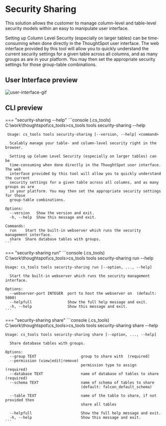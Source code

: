 # Security Sharing

This solution allows the customer to manage column-level and table-level security models
within an easy to manipulate user interface.

Setting up Column Level Security (especially on larger tables) can be time-consuming
when done directly in the ThoughtSpot user interface. The web interface provided by this
tool will allow you to quickly understand the current security settings for a given
table across all columns, and as many groups as are in your platform. You may then set
the appropriate security settings for those group-table combinations.

## User Interface preview

![user-interface-gif](./application.gif)

## CLI preview

=== "security-sharing --help"
    ```console
    (.cs_tools) C:\work\thoughtspot\cs_tools>cs_tools tools security-sharing --help

     Usage: cs_tools tools security-sharing [--version, --help] <command>

      Scalably manage your table- and column-level security right in the browser.

      Setting up Column Level Security (especially on larger tables) can be
      time-consuming when done directly in the ThoughtSpot user interface. The web
      interface provided by this tool will allow you to quickly understand the current
      security settings for a given table across all columns, and as many groups as are
      in your platform. You may then set the appropriate security settings for those
      group-table combinations.

    Options:
      --version   Show the version and exit.
      -h, --help  Show this message and exit.

    Commands:
      run    Start the built-in webserver which runs the security management interface.
      share  Share database tables with groups.
    ```

=== "security-sharing run"
    ```console
    (.cs_tools) C:\work\thoughtspot\cs_tools>cs_tools tools security-sharing run --help

    Usage: cs_tools tools security-sharing run [--option, ..., --help]

      Start the built-in webserver which runs the security management interface.

    Options:
      --webserver-port INTEGER  port to host the webserver on  (default: 5000)
      --helpfull                Show the full help message and exit.
      -h, --help                Show this message and exit.
    ```

=== "security-sharing share"
    ```console
    (.cs_tools) C:\work\thoughtspot\cs_tools>cs_tools tools security-sharing share --help

    Usage: cs_tools tools security-sharing share [--option, ..., --help]

      Share database tables with groups.

    Options:
      --group TEXT                    group to share with  (required)
      --permission (view|edit|remove)
                                      permission type to assign  (required)
      --database TEXT                 name of database of tables to share  (required)
      --schema TEXT                   name of schema of tables to share
                                      (default: falcon_default_schema)

      --table TEXT                    name of the table to share, if not provided then
                                      share all tables

      --helpfull                      Show the full help message and exit.
      -h, --help                      Show this message and exit.
    ```
